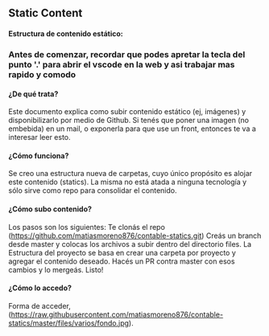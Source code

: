 <h2><b>Static Content</b></h2>

<h4>Estructura de contenido estático:</h4>

### Antes de comenzar, recordar que podes apretar la tecla del punto '.' para abrir el vscode en la web y asi trabajar mas rapido y comodo

<h4>¿De qué trata?</h4>

Este documento explica como subir contenido estático (ej, imágenes) y disponibilizarlo por medio de Github.
Si tenés que poner una imagen (no embebida) en un mail, o exponerla para que use un front, entonces te va a interesar leer esto.

<h4>¿Cómo funciona?</h4>

Se creo una estructura nueva de carpetas, cuyo único propósito es alojar este contenido (statics). La misma no está atada a ninguna tecnología y sólo sirve como repo para consolidar el contenido.

<h4>¿Cómo subo contenido?</h4>

Los pasos son los siguientes:
Te clonás el repo (https://github.com/matiasmoreno876/contable-statics.git)
Creás un branch desde master y colocas los archivos a subir dentro del directorio files.
La Estructura del proyecto se basa en crear una carpeta por proyecto y agregar el contenido deseado.
Hacés un PR contra master con esos cambios y lo mergeás.
Listo!

<h4>¿Cómo lo accedo?</h4>

Forma de acceder,(https://raw.githubusercontent.com/matiasmoreno876/contable-statics/master/files/varios/fondo.jpg).
